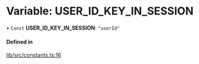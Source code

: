 # Variable: USER\_ID\_KEY\_IN\_SESSION

• `Const` **USER\_ID\_KEY\_IN\_SESSION**: ``"userId"``

#### Defined in

[lib/src/constants.ts:16](https://github.com/joonashak/nestjs-clone-bay/blob/main/lib/src/constants.ts#L16)
